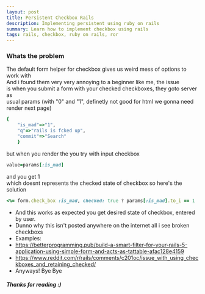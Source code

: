 ```yaml
---
layout: post
title: Persistent Checkbox Rails
description: Implementing persistent using ruby on rails 
summary: Learn how to implement checkbox using rails
tags: rails, checkbox, ruby on rails, ror
---
```


### Whats the problem  
The default form helper for checkbox gives us weird mess of options to work with    
And i found them very very annoying to a beginner like me, the issue    
is when you submit a form with your checked checkboxes, they goto server as  
usual params (with "0" and "1", definetly not good for html we gonna need render next page)   
  
```ruby
{
	"is_mad"=>"1", 
	"q"=>"rails is fcked up", 
	"commit"=>"Search"
	}
```  
  
but when you render the you try with input checkbox 

```ruby 
value=params[:is_mad]
```  

and you get 1  
which doesnt represents the checked state of checkbox so here's the solution  

```ruby
<%= form.check_box :is_mad, checked: true ? params[:is_mad].to_i == 1 : false, class:"bs-sucks" %>
```

- And this works as expected you get desired state of checkbox, entered by user.
- Dunno why this isn't posted anywhere on the internet all i see broken checkboxs
- Examples: 
- https://betterprogramming.pub/build-a-smart-filter-for-your-rails-5-application-using-simple-form-and-acts-as-tattable-afac128e4159
- https://www.reddit.com/r/rails/comments/c201oc/issue_with_using_checkboxes_and_retaining_checked/
- Anyways! Bye Bye

##### Thanks for reading :)  
